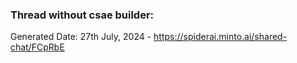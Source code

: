 ### Thread without csae builder:
Generated Date: 27th July, 2024 - https://spiderai.minto.ai/shared-chat/FCpRbE
